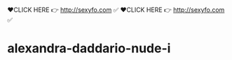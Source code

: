 ❤️CLICK HERE 👉 http://sexyfo.com ✅ 
❤️CLICK HERE 👉 http://sexyfo.com ✅

# alexandra-daddario-nude-i
